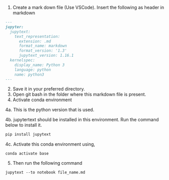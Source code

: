 1. Create a mark down file (Use VSCode). Insert the following as header in markdown
```markdown
---
jupyter:
  jupytext:
    text_representation:
      extension: .md
      format_name: markdown
      format_version: '1.3'
      jupytext_version: 1.16.1
  kernelspec:
    display_name: Python 3
    language: python
    name: python3
---
```

2. Save it in your preferred directory.
3. Open git bash in the folder where this markdown file is present.
4. Activate conda environment
   
4a. This is the python version that is used.
   
4b. jupytertext should be installed in this environment. Run the command below to install it.

```python
pip install jupytext
```     
         
4c. Activate this conda environment using,
   
```
conda activate base
```
   
5. Then run the following command
 
```
jupytext --to notebook file_name.md
```


